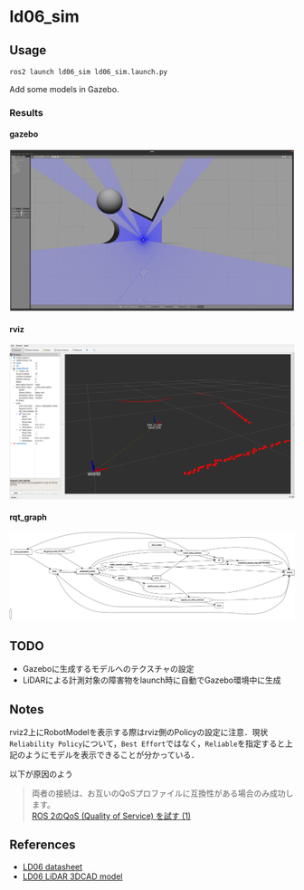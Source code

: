 # ld06_sim

## Usage
```sh
ros2 launch ld06_sim ld06_sim.launch.py
```

Add some models in Gazebo.

### Results
#### gazebo
![](assets/gazebo.png)

#### rviz
![](assets/rviz.png)

#### rqt_graph
![](assets/rosgraph.png)

## TODO
- Gazeboに生成するモデルへのテクスチャの設定
- LiDARによる計測対象の障害物をlaunch時に自動でGazebo環境中に生成

## Notes
rviz2上にRobotModelを表示する際はrviz側のPolicyの設定に注意．現状`Reliability Policy`について，`Best Effort`ではなく，`Reliable`を指定すると上記のようにモデルを表示できることが分かっている．

以下が原因のよう
> 両者の接続は、お互いのQoSプロファイルに互換性がある場合のみ成功します。\
[ROS 2のQoS (Quality of Service) を試す (1)](https://www.youtalk.jp/2017/05/30/ros2-qos.html)



## References
- [LD06 datasheet](https://www.inno-maker.com/wp-content/uploads/2020/11/LDROBOT_LD06_Datasheet.pdf)
- [LD06 LiDAR 3DCAD model](https://grabcad.com/library/ldrobot-ld06-360-lidar-module-raspberry-pi-mounting-bracket-1)
